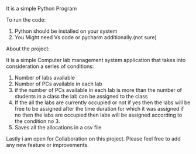 It is a simple Python Program 

To run the code:
1. Python should be installed on your system
2. You Might need Vs code or pycharm additionally.(not sure)


About the project:

  It is a simple Computer lab management system application that takes into consideration a series of conditions: 
1. Number of labs available 
2. Number of PCs available in each lab
3. if the number of PCs available in each lab is more than the number of students in a class
      the lab can be assigned to the class
4. If the all the labs are currently occupied or not
      if yes then the labs will be free to be assigned after the time duration for which it was assigned
      if no then the labs are occupied then labs will be assigned according to the condition no 3.
5. Saves all the allocations in a csv file  



Lastly i am open for Collaboration on this project. Please feel free to add any new feature or improvements.

